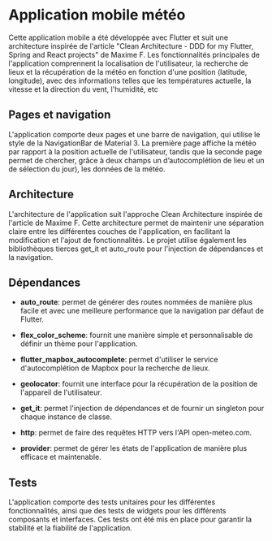 # Application mobile météo

Cette application mobile a été développée avec Flutter et suit une architecture inspirée de l'article "Clean Architecture - DDD for my Flutter, Spring and React projects" de Maxime F. Les fonctionnalités principales de l'application comprennent la localisation de l'utilisateur, la recherche de lieux et la récupération de la météo en fonction d'une position (latitude, longitude), avec des informations telles que les températures actuelle, la vitesse et la direction du vent, l'humidité, etc

## Pages et navigation

L'application comporte deux pages et une barre de navigation, qui utilise le style de la NavigationBar de Material 3. La première page affiche la météo par rapport à la position actuelle de l'utilisateur, tandis que la seconde page permet de chercher, grâce à deux champs un d’autocomplétion
de lieu et un de sélection du jour), les données de la météo.

## Architecture

L'architecture de l'application suit l'approche Clean Architecture inspirée de l'article de Maxime F. Cette architecture permet de maintenir une séparation claire entre les différentes couches de l'application, en facilitant la modification et l'ajout de fonctionnalités. Le projet utilise également les bibliothèques tierces get_it et auto_route pour l'injection de dépendances et la navigation.

## Dépendances

- **auto_route**: permet de générer des routes nommées de manière plus facile et avec une meilleure performance que la navigation par défaut de Flutter.

- **flex_color_scheme**: fournit une manière simple et personnalisable de définir un thème pour l'application.

- **flutter_mapbox_autocomplete**: permet d'utiliser le service d'autocomplétion de Mapbox pour la recherche de lieux.

- **geolocator**: fournit une interface pour la récupération de la position de l'appareil de l'utilisateur.

- **get_it**: permet l'injection de dépendances et de fournir un singleton pour chaque instance de classe.

- **http**: permet de faire des requêtes HTTP vers l'API open-meteo.com.

- **provider**: permet de gérer les états de l'application de manière plus efficace et maintenable.

## Tests

L'application comporte des tests unitaires pour les différentes fonctionnalités, ainsi que des tests de widgets pour les différents composants et interfaces. Ces tests ont été mis en place pour garantir la stabilité et la fiabilité de l'application.
